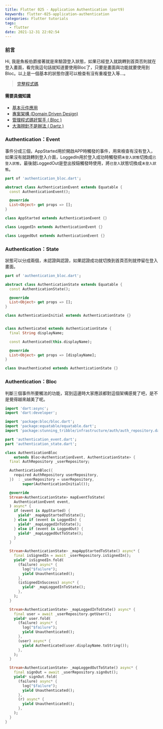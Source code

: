 ```yaml
---
title: Flutter 025 - Application Authentication (part9)
keywords: flutter-025-application-authentication
categories: Flutter tutorials
tags:
  - flutter
date: 2021-12-31 22:02:54
---
```

### 前言
Hi, 我是魚板伯爵接著就是來驗證登入狀態，如果已經登入就跳轉到首頁否則就在登入畫面，看完我這句話就知道要使用Bloc了，只要是畫面與功能就要使用到Bloc。以上是一個基本的狀態你還可以檢查有沒有重複登入等...。

> [完整程式碼](https://github.com/Daviswww/stunning_tribble/tree/day25)
<!-- more -->
#### 需要具備知識
- [基本元件應用](https://chucs.github.io/flutter-001-root)
- [專案架構 (Domain Driven Design)](https://chucs.github.io/flutter-017-domain-driven-design)
- [管理程式碼好幫手 ( Bloc )](https://chucs.github.io/flutter-013-bloc)
- [大海撈針不是辦法 ( Dartz )](https://chucs.github.io/flutter-015-dartz)

### Authentication：Event
事件分成三個，AppStarted用於開啟APP時觸發的事件，用來檢查有沒有登入，如果沒有就跳轉到登入介面，LoggedIn用於登入成功時觸發把`未登入狀態`切換成`已登入狀態`，最後就LoggedOut是登出按鈕觸發時使用，將`已登入`狀態切換成`未登入狀態`。
```dart
part of 'authentication_bloc.dart';

abstract class AuthenticationEvent extends Equatable {
  const AuthenticationEvent();

  @override
  List<Object> get props => [];
}

class AppStarted extends AuthenticationEvent {}

class LoggedIn extends AuthenticationEvent {}

class LoggedOut extends AuthenticationEvent {}

```

### Authentication：State
狀態可以分成兩個，未認證與認證，如果認證成功就切換到首頁否則就停留在登入畫面。

```dart
part of 'authentication_bloc.dart';

abstract class AuthenticationState extends Equatable {
  const AuthenticationState();

  @override
  List<Object> get props => [];
}

class AuthenticationInitial extends AuthenticationState {}


class Authenticated extends AuthenticationState {
  final String displayName;

  const Authenticated(this.displayName);

  @override
  List<Object> get props => [displayName];
}

class Unauthenticated extends AuthenticationState {}

```

### Authentication：Bloc
判斷三個事件所要觸法的功能，寫到這邊時大家應該都對這個架構感覺了吧，是不是覺得越來越美了呢。

```dart
import 'dart:async';
import 'dart:developer';

import 'package:bloc/bloc.dart';
import 'package:equatable/equatable.dart';
import 'package:stunning_tribble/infrastructure/auth/auth_repository.dart';

part 'authentication_event.dart';
part 'authentication_state.dart';

class AuthenticationBloc
    extends Bloc<AuthenticationEvent, AuthenticationState> {
  final AuthRepository _userRepository;

  AuthenticationBloc({
    required AuthRepository userRepository,
  })  : _userRepository = userRepository,
        super(AuthenticationInitial());

  @override
  Stream<AuthenticationState> mapEventToState(
    AuthenticationEvent event,
  ) async* {
    if (event is AppStarted) {
      yield* _mapAppStartedToState();
    } else if (event is LoggedIn) {
      yield* _mapLoggedInToState();
    } else if (event is LoggedOut) {
      yield* _mapLoggedOutToState();
    }
  }

  Stream<AuthenticationState> _mapAppStartedToState() async* {
    final isSignedIn = await _userRepository.isSignedIn();
    yield* isSignedIn.fold(
      (failure) async* {
        log("$failure");
        yield Unauthenticated();
      },
      (isSignedInSuccess) async* {
        yield* _mapLoggedInToState();
      },
    );
  }

  Stream<AuthenticationState> _mapLoggedInToState() async* {
    final user = await _userRepository.getUser();
    yield* user.fold(
      (failure) async* {
        log("$failure");
        yield Unauthenticated();
      },
      (user) async* {
        yield Authenticated(user.displayName.toString());
      },
    );
  }

  Stream<AuthenticationState> _mapLoggedOutToState() async* {
    final signOut = await _userRepository.signOut();
    yield* signOut.fold(
      (failure) async* {
        log("$failure");
        yield Unauthenticated();
      },
      (r) async* {
        yield Unauthenticated();
      },
    );
  }
}

```